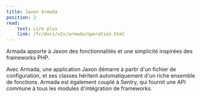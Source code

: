 ```yaml
---
title: Jaxon Armada
position: 2
read:
    text: Lire plus
    link: /fr/docs/v2x/armada/operation.html
---
```


Armada apporte à Jaxon des fonctionnalités et une simplicité inspirées des frameworks PHP.

Avec Armada, une application Jaxon démarre à partir d'un fichier de configuration, et ses classes héritent automatiquement d'un riche ensemble de fonctions.
Armada est également couplé à Sentry, qui fournit une API commune à tous les modules d'intégration de frameworks.

